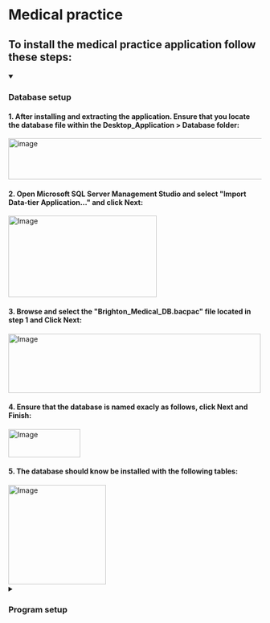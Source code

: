 # Medical practice
## To install the medical practice application follow these steps:
<details open>
   <summary><h3>Database setup</h3></summary>
		<h4>1. After installing and extracting the application. Ensure that you locate the database file within the Desktop_Application > Database folder:</h4>
			<img width="652" height="82" alt="image" src="https://github.com/user-attachments/assets/4436ceff-0d33-4e5d-9cd4-b2d033c57a8f" />      	
		<h4>2. Open Microsoft SQL Server Management Studio and select "Import Data-tier Application..." and click Next:</h4>
			<img width="295" height="162" alt="Image" src="https://github.com/user-attachments/assets/328f62a0-c9d6-40a1-a446-3f7e7d546bb2" />
		<h4>3. Browse and select the "Brighton_Medical_DB.bacpac" file located in step 1 and Click Next:</h4>
			<img width="502" height="118" alt="Image" src="https://github.com/user-attachments/assets/2f46733d-d73a-4bff-a0c3-d1f716b047b2" />
		<h4>4. Ensure that the database is named exacly as follows, click Next and Finish:</h4>
			<img width="143" height="56" alt="Image" src="https://github.com/user-attachments/assets/c47bb0db-885c-41cd-b2bd-df21b7ec6876" />
		<h4>5. The database should know be installed with the following tables:  </h4>  
			<img width="194" height="198" alt="Image" src="https://github.com/user-attachments/assets/201e0814-30d5-4d14-9a9c-ab943e184c42" />
</details>
<details>
	<summary><h3>Program setup</h3></summary>
		<h4>1. Go to the Desktop_Application folder and open the "App.config" file with a code editor application:</h4>
			<img width="318" height="179" alt="image" src="https://github.com/user-attachments/assets/2c098a0a-e6ef-420c-b81e-974b4a08f009" />   	
		<h4>2. Ensure that you enter the correct connection string for the windows form application to access the database on Microsoft SQL Server:</h4>
			<img width="431" height="101" alt="Image" src="https://github.com/user-attachments/assets/e6424862-a202-4e45-9854-48ff17e156cb" />
		<h4>3.  Go to the Web_Application folder and open the "Web.config" file with a code editor application:</h4>
			<img width="313" height="183" alt="image" src="https://github.com/user-attachments/assets/c71ff579-fa2a-481d-a14e-0e9388b31a4f" />
		<h4>4. Ensure that you enter the correct connection string for the web application to access the database on Microsoft SQL Server:</h4>
			<img width="431" height="101" alt="Image" src="https://github.com/user-attachments/assets/e6424862-a202-4e45-9854-48ff17e156cb" />
		<h4>5. Open the "47817909_Exam_Project.sln" solution file in Visual Studio and start the program:</h4>  
			<img width="195" height="135" alt="image" src="https://github.com/user-attachments/assets/195b65b8-81a7-42f9-bf60-504707f9d93c" />
   		<img width="67" height="58" alt="image" src="https://github.com/user-attachments/assets/a6b7730a-b503-4047-9bc6-1f8ce6027ef9" />
		<h4>6. You can log in with Administrator ID: "MV_1" and Password: "ne4124ne" from the "tblAdministrators" table:</h4>
			<img width="502" height="339" alt="image" src="https://github.com/user-attachments/assets/f8ab5f4b-02e8-4e79-b5af-8e4def82f5f7" />
</details>
